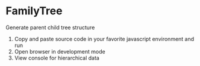 # FamilyTree
Generate parent child tree structure

1. Copy and paste source code in your favorite javascript environment and run
2. Open browser in development mode
3. View console for hierarchical data
